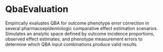 # QbaEvaluation
Empirically evaluates QBA for outcome phenotype error correction in several pharmacoepidemiologic comparative effect estimation scenarios. Simulates an analytic space defined by outcome incidence proportions, observed effect estimates, and phenotype measurement errors to determine which QBA input combinations produce valid results.
